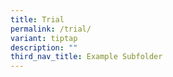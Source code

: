 ```yaml
---
title: Trial
permalink: /trial/
variant: tiptap
description: ""
third_nav_title: Example Subfolder
---
```

